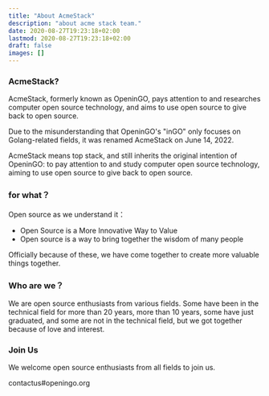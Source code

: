 ```yaml
---
title: "About AcmeStack"
description: "about acme stack team."
date: 2020-08-27T19:23:18+02:00
lastmod: 2020-08-27T19:23:18+02:00
draft: false
images: []
---
```


### AcmeStack?

AcmeStack, formerly known as OpeninGO, pays attention to and researches computer open source technology, and aims to use open source to give back to open source.

Due to the misunderstanding that OpeninGO's "inGO" only focuses on Golang-related fields, it was renamed AcmeStack on June 14, 2022.

AcmeStack means top stack, and still inherits the original intention of OpeninGO: to pay attention to and study computer open source technology, aiming to use open source to give back to open source.

### for what？

Open source as we understand it：

- Open Source is a More Innovative Way to Value
- Open source is a way to bring together the wisdom of many people

Officially because of these, we have come together to create more valuable things together.

### Who are we？

We are open source enthusiasts from various fields. Some have been in the technical field for more than 20 years, more than 10 years, some have just graduated, and some are not in the technical field, but we got together because of love and interest.

### Join Us

We welcome open source enthusiasts from all fields to join us.

contactus#openingo.org
